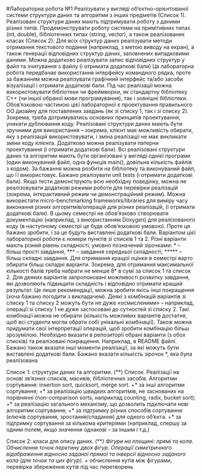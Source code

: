 #Лабораторна робота №1
Реалізувати у вигляді об’єктно-орієнтованої системи структури даних та алгоритми з інших предметів (Список 1). Реалізовані структури даних мають підтримувати роботу з даними різних типів. Продемонструвати роботу системи на примітивних типах (int, double), бібліотечних типах (string, vector), а також реалізованих класах (Список 2). Для всіх структур даних реалізувати методи отримання текстового подання (наприклад, з метою виводу на екран), а також генерації відповідних структур даних, заповнених випадковими даними. Можна додатково реалізувати запис відповідних структур у файл та зчитування з файлу (і отримати додаткові бали)
Ця лабораторна робота передбачає використання інтерфейсу командного рядка, проте за бажанням можна реалізувати графічний інтерфейс та/або засоби візуалізації і отримати додаткові бали. 
Під час реалізації можна використовувати бібліотеки чи фреймворки, як стандартну бібліотеку С++ (чи іншої обраної мови програмування), так і зовнішні бібліотеки.
Обов’язковою частиною цієї лабораторної є проектування правильного ОО дизайну для поставлених завдань (як зі списку 1, так і зі списку 2). Зокрема, треба дотримуватись основних принципів проектування, уникати дублювання коду. Реалізовані структури даних мають бути зручними для використання – зокрема, клієнт має можливість обирати, яку з реалізацій використовувати, і зміна реалізації не має викликати зміни коду клієнта. Додатково можна реалізувати патерни проектування (і отримати додаткові бали).
Всі реалізовані структури даних та алгоритми мають бути організовані у вигляді однієї програми (один виконуваний файл, одна функція main(), довільна кількість файлів з кодом). За бажання можна розбити на бібліотеку та виконуваний файл, що її використовує. Бажано реалізувати unit tests (і отримати додаткові бали). Якщо тести демонструють всю необхідну поведінку, можна не реалізовувати додаткові режими роботи для перевірки реалізацій (зокрема, інтерактивний режим чи демонстраційний режим). Можна використати micro-benchmarking frameworks/libraries для виміру часу виконання різних алгоритмів/операцій для різних реалізацій, (і отримати додаткові бали). 
В цьому семестрі не обов’язково створювати документацію (наприклад, з використанням Doxygen) для реалізованого коду (в наступному семестрі це буде обов’язковою умовою). Проте це бажано зробити, і за це будуть виставлені додаткові бали.
Варіантом цієї лабораторної  роботи є номери пунктів зі списків 1 та 2. Різні варіанти мають різний рівень складності, умовно позначений зірочками: * – більш прості завдання, *** – завдання середньої складності, ***** – більш складні завдання. Для отримання кращої оцінки в семестрі варто обирати більш складні варіанти. Зокрема, для отримання максимальної кількості балів треба набрати не менше 8* в сумі за список 1 та список 2.
Для деяких варіантів запропоновані можливості розвитку завдання, які дозволяють підвищити складність і відповідно отримати кращий результат. Це лише рекомендації, можна зробити якісь інші покращення (хоча бажано погодити з викладачем). 
Деякі з комбінацій варіантів зі списку 1 та списку 2 можуть бути не дуже «осмисленими» – наприклад, операції зі списку 1 не дуже застосовані до сутностей зі списку 2. Такі комбінації можна не обирати (кількість можливих варіантів достатня, щоб всі студенти могли обрати собі унікальні комбінації). Також можна придумати свої інтерпретації операцій, щоб зробити комбінацію більш зрозумілою.
Необхідно вказати в репозиторії обрані варіанти (з обох списків) та реалізовані покращення. Наприклад, в README файлі. Бажано також вказати інші моменти реалізації, за які можуть бути виставлені додаткові бали. Бажано вказати кількість зірочок *, яка була реалізована

Список 1: структури даних та алгоритми.
(**) Список. Реалізації на основі зв’язних списків, масивів, бібліотечних засобів. Алгоритми сортування: insertion sort, quicksort, merge sort. 
+* за інші алгоритми сортування; 
+* за реалізацію швидких алгоритмів, не заснованих на порівнянні (non-comparison sorts, наприклад counting, radix, bucket sort); 
+* за реалізацію загального механізму, що дозволить підключати нові алгоритми сортування;
+* за підтримку різних способів сортування (ключів сортування, зростання/спадання)  для одного об’єкта.
+* за підтримку сортування за кількома критеріями (наприклад, спершу за одним полем, якщо значення однакові – за іншим і т.д.)

Список 2: класи для опису даних.
(***) Фігури на площині: прямі та кола. Обчислення точок перетину двох фігур. Операції симетричного відображення відносно заданої прямої та інверсії відносно заданого кола (для точок та цих фігур). 
+* обчислення кутів між фігурами, перевірка збереження кутів під час перетворень

